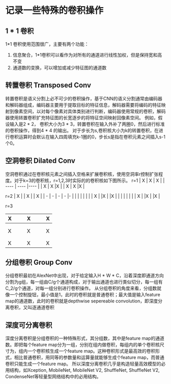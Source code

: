 # 记录一些特殊的卷积操作

## 1 * 1 卷积

1*1 卷积使用范围很广，主要有两个功能：
1. 信息聚合，1*1卷积可以看作为对所有的通道进行线性加权，但是保持宽和高不变
2. 通道数的变换，可以增加或减少特征图的通道数

## 转置卷积 Transposed Conv

 转置卷积是语义分割上必不可少的卷积操作，基于CNN的语义分割通常由编码器和解码器组成，编码器主要用于提取目标的特征信息，解码器需要将编码的特征映射到像素空间，以对每个像素对具体类别进行判断，编码器使用常规的卷积，解码器使用转置卷积扩充特征图的长宽逐步的将特征空间映射回像素空间。
 例如，假设输入是2 * 2， 卷积大小为3 * 3，转置卷积在输入外补了两圈0，然后进行标准的卷积操作，得到4 * 4 的输出。
 对于步长为s,卷积核大小为k的转置卷积，在进行卷积运算时会默认在输入四周填充k-1圈的0，步长s是指在卷积元素之间插入s-1个0。

## 空洞卷积 Dilated Conv

空洞卷积通过在卷积核元素之间插入空格来扩展卷积核，使用空洞率r控制扩张程度。对于k=3的卷积核，r=1,2,3时实际的的卷积核如下图所示。
r=1
|  X   | X  | X  |
|  ----  | ----  |----  |
| X  | X |X |
| X  | X |X |

r=2
|  X   |    | X   |   | X  |
|  - | - | - | -  |-  |
|    |   |  |   |  |
| X  |   |X  |   |X |
|   |   |  |   |  |
| X  |   |X  |   |X |

r=3

|  X   |    |    | X   |     |  | X  |
|  - | - | - | - | - | -  |-  |
|    |   |   |   |  |   |  |
|    |   |   |   |  |   |  |
| X  |   |   |X  |  |    |X |
|   |   |  |   |  |
|   |   |  |   |  |
| X  |    | |X  |    | |X |


## 分组卷积 Group  Conv
分组卷积最初在AlexNet中出现，对于给定输入H * W * C，沿着深度即通道方向分割为g组，每一组由C/g个通道构成，对于输出通道也进行类似切分，每一组有C_2/g个通道，对每一组分别进行卷积操作。
从分组卷积的角度来看，分组数就像一个控制旋钮，最小值是1，此时的卷积就是普通卷积；最大值是输入feature map的通道数，此时的卷积就是depthwise sepereable convolution，即深度分离卷积，又叫逐通道卷积
 

## 深度可分离卷积  
深度分离卷积是分组卷积的一种特殊形式，其分组数，其中是feature map的通道数。即把每个feature map分为一组，分别在组内做卷积，每组内的单个卷积核尺寸为，组内一个卷积核生成一个feature map。这种卷积形式是最高效的卷积形式，相比普通卷积，用同等的参数量和运算量就能够生成个feature map，而普通卷积只能生成一个feature map。
所以深度分离卷积几乎是构造轻量高效模型的必用结构，如Xception, MobileNet, MobileNet V2, ShuffleNet, ShuffleNet V2, CondenseNet等轻量型网络结构中的必用结构。

 